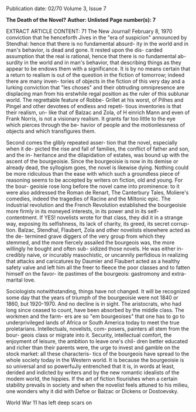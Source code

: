 Publication date: 02/70
Volume 3, Issue 7

**The Death of the Novel?**
**Author: Unlisted**
**Page number(s): 7**

EXTRACT ARTICLE CONTENT:
71 The New Journal! February 8, 1970 
conviction that he henceforth Jives in the 
"era of suspicion" announced by Stendhal: 
hence that there is no fundamental absurd-
ity in the world and in man's behavior, 
is dead and gone. It rested upon the dis-
carded assumption that the real is rational, 
hence that there is no fundamental ab-
surdity in the world and in man's behavior, 
that describing things as they appear to be 
endows them with a significance. It is by 
no means certain that a return to realism 
is out of the question in the fiction of 
tomorrow; indeed there are many inven-
tories of objects in the fiction of this very 
day and a lurking conviction that "les 
choses" and their obtruding omnipresence 
are displacing man from his erstwhile 
regal position as the ruler of this sublunar 
world. The regrettable feature of Robbe-
Grillet at his worst, of Pilhes and Pingel 
and other devotees of endless and repeti-
tious inventories is that their realism, un-
like that of Balzac and Zola, of H einrich 
Mann and even of Frank Norris, is not a 
visionary realism. It grants far too little 
to the eye which pierces through the be-
havior of people and the motionlessness of 
objects and which transfigures them. 

Second comes the glibly repeated asser-
tion that the novel, especially when it de-
picted the rise and fall of families, the 
conflict of father and son, and the in-
heritance and the dilapidation of estates, 
was bound up with the ascent of the 
bourgeoisie. Since the bourgeoisie is now 
in its demise or already dead, the syllogism 
goes, the novel is likewise dying. Nothing 
could be more ridiculous than the ease 
with which such a groundless piece of 
reasoning seems to be accepted by writers 
on fiction, old and young. For the bour-
geoisie rose long before the novel came 
into prominence: to it were also addressed 
the Roman de Renart, The Canterbury 
Tales, Moliere's comedies, indeed the 
tragedies of Racine and the Miltonic epic. 
The industrial revolution and the French 
Revolution established the bourgeoisie 
more firmly in its moneyed interests, in its 
power and in its self-contentment. If 
YES! 
novelists wrote for that class, they did it in 
a strange way, exposing its selfishness, its 
lack of charity, its greed, its secret corrup-
tion. Balzac, Stendhal, Flaubert, Zola and 
other novelists elsewhere acted as the de-
termined grave diggers of the very group 
from which they stemmed, and the more 
fiercely assailed the bourgeois was, the 
more willingly he bought and often sub-
sidized those novels. He was either in-
credibly naive, or incurably masochistic, 
or uncannily perfidious in realizing that 
attacks and caricatures by Daumier and 
Flaubert acted as a healthy safety valve 
and left him all the freer to fleece the poor 
classes and to fatten himself on the favor-
ite pastimes of the bourgeois: gastromony 
and extra-marital love. 

Sociologists notwithstanding, things 
have not changed. It will be recognized 
some day that the years of triumph of the 
bourgeoisie were not 1840 or 1860, but 
1920-1970. And no decline is in sight. 
The aristocrats, who had long since ceased 
to count, have been absorbed by the 
middle class. The workmen and the farm-
ers are so "em bourgeoises" that one has 
to go to underprivileged lands of Africa 
or South America today to meet the true 
proletarians. Intellectuals, novelists, com-
posers, painters all stem from the bour-
geois class or migrate into it. Security, 
intellectual comfort, the enjoyment of 
leisure, the ambition to leave one's chil-
dren better educated and richer than their 
parents were, the urge to invest and gamble 
on the stock market: all these characteris-
tics of the bourgeois have spread to the 
whole society today in the Western world. 
It is because the bourgeoisie is so universal 
and so powerfuJiy entrenched that it is, in 
words at least, derided and indicted by 
writers and by the new romantic idealists 
of the modem world, the hippies. If the 
art of fiction flourishes when a certain 
stability prevails in society and when the 
novelist feels attuned to his milieu, one 
wonders why it did with Defoe or Balzac 
or Dickens or Dostoevsky. 

World War 11 has left deep scars on